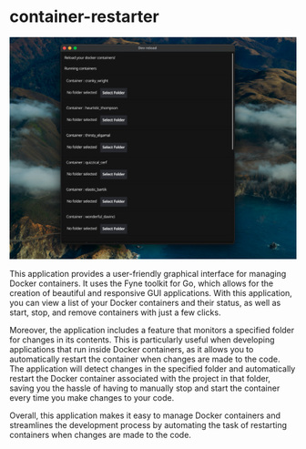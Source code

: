 # container-restarter

![alt text](https://github.com/sooraj-sky/container-restarter/blob/main/assets/images/Screenshot.png?raw=true)


This application provides a user-friendly graphical interface for managing Docker containers. It uses the Fyne toolkit for Go, which allows for the creation of beautiful and responsive GUI applications. With this application, you can view a list of your Docker containers and their status, as well as start, stop, and remove containers with just a few clicks.

Moreover, the application includes a feature that monitors a specified folder for changes in its contents. This is particularly useful when developing applications that run inside Docker containers, as it allows you to automatically restart the container when changes are made to the code. The application will detect changes in the specified folder and automatically restart the Docker container associated with the project in that folder, saving you the hassle of having to manually stop and start the container every time you make changes to your code.

Overall, this application makes it easy to manage Docker containers and streamlines the development process by automating the task of restarting containers when changes are made to the code.